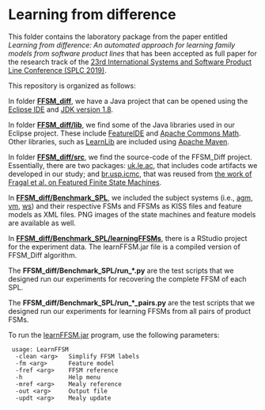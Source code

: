

# Learning from difference

This folder contains the laboratory package from the paper entitled *Learning from difference: An automated approach for learning family models from software product lines* that has been accepted as full paper for the research track of the [23rd International Systems and Software Product Line Conference (SPLC 2019)](https://splc2019.net).

This repository is organized as follows:

In folder **[FFSM_diff](https://github.com/damascenodiego/learningFFSM/tree/master/FFSM_diff)**, we have a Java project that can be opened using the [Eclipse IDE](https://www.eclipse.org/ide) and [JDK version 1.8](https://www.oracle.com/technetwork/java/javase/downloads/jdk8-downloads-2133151.html).

In folder **[FFSM_diff/lib](https://github.com/damascenodiego/learningFFSM/tree/master/FFSM_diff/lib)**, we find some of the Java libraries used in our Eclipse project. These include [FeatureIDE](https://featureide.github.io) and [Apache Commons Math](http://commons.apache.org/proper/commons-math/). Other libraries, such as [LearnLib](https://learnlib.de) are included using [Apache Maven](https://maven.apache.org/).

In folder **[FFSM_diff/src](https://github.com/damascenodiego/learningFFSM/tree/master/FFSM_diff/src/)**, we find the source-code of the FFSM_Diff project. Essentially, there are two packages: [uk.le.ac](https://github.com/damascenodiego/learningFFSM/tree/master/FFSM_diff/src/main/java/uk/le/ac), that includes code artifacts we developed in our study; and [br.usp.icmc](https://github.com/damascenodiego/learningFFSM/tree/master/FFSM_diff/src/main/java/br/usp/icmc), that was reused from [the work of Fragal et al. on Featured Finite State Machines](http://doi.org/10.1007/978-3-319-57666-4_13).

In **[FFSM_diff/Benchmark_SPL](https://github.com/damascenodiego/learningFFSM/tree/master/FFSM_diff/Benchmark_SPL)**, we included the subject systems (i.e., [agm](https://github.com/damascenodiego/learningFFSM/tree/master/FFSM_diff/Benchmark_SPL/agm), [vm](https://github.com/damascenodiego/learningFFSM/tree/master/FFSM_diff/Benchmark_SPL/vm), [ws](https://github.com/damascenodiego/learningFFSM/tree/master/FFSM_diff/Benchmark_SPL/ws))  and their respective FSMs and FFSMs as KISS files and feature models as XML files. PNG images of the state machines and feature models are available as well.

In **[FFSM_diff/Benchmark_SPL/learningFFSMs](https://github.com/damascenodiego/learningFFSM/tree/master/FFSM_diff/Benchmark_SPL/learningFFSMs)**, there is a RStudio project for the experiment data. The learnFFSM.jar file is a compiled version of FFSM_Diff algorithm. 

The **FFSM_diff/Benchmark_SPL/run_*.py** are the test scripts that we designed run our experiments for recovering the complete FFSM of each SPL.


The **FFSM_diff/Benchmark_SPL/run_*_pairs.py** are the test scripts that we designed run our experiments for learning FFSMs from all pairs of product FSMs.

To run the [learnFFSM.jar](https://github.com/damascenodiego/learningFFSM/blob/master/FFSM_diff/Benchmark_SPL/learnFFSM.jar) program, use the following parameters:

     usage: LearnFFSM
      -clean <arg>   Simplify FFSM labels
      -fm <arg>      Feature model
      -fref <arg>    FFSM reference
      -h             Help menu
      -mref <arg>    Mealy reference
      -out <arg>     Output file
      -updt <arg>    Mealy update
